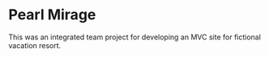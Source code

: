 # Pearl Mirage
This was an integrated team project for developing an MVC site for fictional vacation resort.
